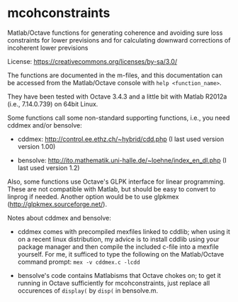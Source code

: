 mcohconstraints
===============

Matlab/Octave functions for generating coherence and avoiding sure loss constraints for lower previsions and for calculating downward corrections of incoherent lower previsions


License:
    https://creativecommons.org/licenses/by-sa/3.0/


The functions are documented in the m-files, and this documentation can be
accessed from the Matlab/Octave console with ```help <function_name>```.

They have been tested with Octave 3.4.3 and a little bit with Matlab R2012a
(i.e., 7.14.0.739) on 64bit Linux.

Some functions call some non-standard supporting functions, i.e., you need
cddmex and/or bensolve:

* cddmex: 
    http://control.ee.ethz.ch/~hybrid/cdd.php
(I last used version version 1.00)

* bensolve:
    http://ito.mathematik.uni-halle.de/~loehne/index_en_dl.php
(I last used version 1.2)

Also, some functions use Octave's GLPK interface for linear programming.
These are not compatible with Matlab, but should be easy to convert to
linprog if needed. Another option would be to use glpkmex
(http://glpkmex.sourceforge.net/).

Notes about cddmex and bensolve:

* cddmex comes with precompiled mexfiles linked to cddlib; when using it on a
recent linux distribution, my advice is to install cddlib using your package
manager and then compile the included c-file into a mexfile yourself.
For me, it sufficed to type the following on the Matlab/Octave command prompt:
```mex -v cddmex.c -lcdd```

* bensolve's code contains Matlabisms that Octave chokes on; to get it running
in Octave sufficiently for mcohconstraints, just replace all occurences of
`display(` by `disp(` in bensolve.m.

